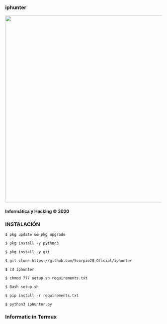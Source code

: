 ### iphunter
<p align="center">
	<img src="https://i.imgur.com/etHxl1y.jpg" width="600px">
</p>

#### Informática y Hacking © 2020

### INSTALACIÓN

```
$ pkg update && pkg upgrade 

$ pkg install -y python3

$ pkg install -y git

$ git clone https://github.com/Scorpio28-Oficial/iphunter

$ cd iphunter

$ chmod 777 setup.sh requirements.txt

$ Bash setup.sh

$ pip install -r requirements.txt

$ python3 iphunter.py
```

### Informatic in Termux
